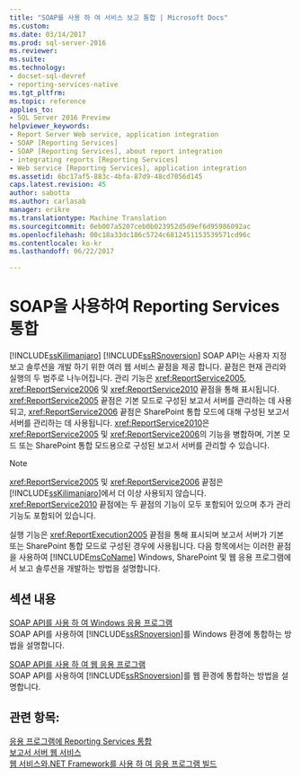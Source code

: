 ```yaml
---
title: "SOAP를 사용 하 여 서비스 보고 통합 | Microsoft Docs"
ms.custom: 
ms.date: 03/14/2017
ms.prod: sql-server-2016
ms.reviewer: 
ms.suite: 
ms.technology:
- docset-sql-devref
- reporting-services-native
ms.tgt_pltfrm: 
ms.topic: reference
applies_to:
- SQL Server 2016 Preview
helpviewer_keywords:
- Report Server Web service, application integration
- SOAP [Reporting Services]
- SOAP [Reporting Services], about report integration
- integrating reports [Reporting Services]
- Web service [Reporting Services], application integration
ms.assetid: 6bc17af5-883c-4bfa-87d9-48cd7056d145
caps.latest.revision: 45
author: sabotta
ms.author: carlasab
manager: erikre
ms.translationtype: Machine Translation
ms.sourcegitcommit: 0eb007a5207ceb0b023952d5d9ef6d95986092ac
ms.openlocfilehash: 00c18a33dc186c5724c6812451153539571cd96c
ms.contentlocale: ko-kr
ms.lasthandoff: 06/22/2017

---
```

# <a name="integrating-reporting-services-using-soap"></a>SOAP을 사용하여 Reporting Services 통합
  [!INCLUDE[ssKilimanjaro](../../includes/sskilimanjaro-md.md)] [!INCLUDE[ssRSnoversion](../../includes/ssrsnoversion-md.md)] SOAP API는 사용자 지정 보고 솔루션을 개발 하기 위한 여러 웹 서비스 끝점을 제공 합니다. 끝점은 현재 관리와 실행의 두 범주로 나누어집니다. 관리 기능은 <xref:ReportService2005>, <xref:ReportService2006> 및 <xref:ReportService2010> 끝점을 통해 표시됩니다. <xref:ReportService2005> 끝점은 기본 모드로 구성된 보고서 서버를 관리하는 데 사용되고, <xref:ReportService2006> 끝점은 SharePoint 통합 모드에 대해 구성된 보고서 서버를 관리하는 데 사용됩니다. <xref:ReportService2010>은 <xref:ReportService2005> 및 <xref:ReportService2006>의 기능을 병합하며, 기본 모드 또는 SharePoint 통합 모드용으로 구성된 보고서 서버를 관리할 수 있습니다.  
  
> [!NOTE]  
>  <xref:ReportService2005> 및 <xref:ReportService2006> 끝점은 [!INCLUDE[ssKilimanjaro](../../includes/sskilimanjaro-md.md)]에서 더 이상 사용되지 않습니다. <xref:ReportService2010> 끝점에는 두 끝점의 기능이 모두 포함되어 있으며 추가 관리 기능도 포함되어 있습니다.  
  
 실행 기능은 <xref:ReportExecution2005> 끝점을 통해 표시되며 보고서 서버가 기본 또는 SharePoint 통합 모드로 구성된 경우에 사용됩니다. 다음 항목에서는 이러한 끝점을 사용하여 [!INCLUDE[msCoName](../../includes/msconame-md.md)] Windows, SharePoint 및 웹 응용 프로그램에서 보고 솔루션을 개발하는 방법을 설명합니다.  
  
## <a name="in-this-section"></a>섹션 내용  
 [SOAP API를 사용 하 여 Windows 응용 프로그램](../../reporting-services/application-integration/integrating-reporting-services-using-soap-windows-application.md)  
 SOAP API를 사용하여 [!INCLUDE[ssRSnoversion](../../includes/ssrsnoversion-md.md)]를 Windows 환경에 통합하는 방법을 설명합니다.  
  
 [SOAP API를 사용 하 여 웹 응용 프로그램](../../reporting-services/application-integration/integrating-reporting-services-using-soap-web-application.md)  
 SOAP API를 사용하여 [!INCLUDE[ssRSnoversion](../../includes/ssrsnoversion-md.md)]를 웹 환경에 통합하는 방법을 설명합니다.  
  
## <a name="see-also"></a>관련 항목:  
 [응용 프로그램에 Reporting Services 통합](../../reporting-services/application-integration/integrating-reporting-services-into-applications.md)   
 [보고서 서버 웹 서비스](../../reporting-services/report-server-web-service/report-server-web-service.md)   
 [웹 서비스와.NET Framework를 사용 하 여 응용 프로그램 빌드](../../reporting-services/report-server-web-service/net-framework/building-applications-using-the-web-service-and-the-net-framework.md)  
  
  
